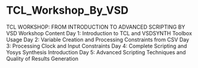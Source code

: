 # TCL_Workshop_By_VSD
TCL WORKSHOP: FROM INTRODUCTION TO ADVANCED SCRIPTING BY VSD
Workshop Content
Day 1: Introduction to TCL and VSDSYNTH Toolbox Usage
Day 2: Variable Creation and Processing Constraints from CSV
Day 3: Processing Clock and Input Constraints
Day 4: Complete Scripting and Yosys Synthesis Introduction
Day 5: Advanced Scripting Techniques and Quality of Results Generation
